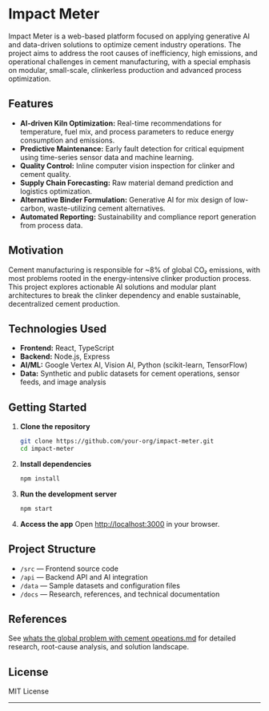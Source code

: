 # Impact Meter

Impact Meter is a web-based platform focused on applying generative AI and data-driven solutions to optimize cement industry operations. The project aims to address the root causes of inefficiency, high emissions, and operational challenges in cement manufacturing, with a special emphasis on modular, small-scale, clinkerless production and advanced process optimization.

## Features

- **AI-driven Kiln Optimization:** Real-time recommendations for temperature, fuel mix, and process parameters to reduce energy consumption and emissions.
- **Predictive Maintenance:** Early fault detection for critical equipment using time-series sensor data and machine learning.
- **Quality Control:** Inline computer vision inspection for clinker and cement quality.
- **Supply Chain Forecasting:** Raw material demand prediction and logistics optimization.
- **Alternative Binder Formulation:** Generative AI for mix design of low-carbon, waste-utilizing cement alternatives.
- **Automated Reporting:** Sustainability and compliance report generation from process data.

## Motivation

Cement manufacturing is responsible for ~8% of global CO₂ emissions, with most problems rooted in the energy-intensive clinker production process. This project explores actionable AI solutions and modular plant architectures to break the clinker dependency and enable sustainable, decentralized cement production.

## Technologies Used

- **Frontend:** React, TypeScript
- **Backend:** Node.js, Express
- **AI/ML:** Google Vertex AI, Vision AI, Python (scikit-learn, TensorFlow)
- **Data:** Synthetic and public datasets for cement operations, sensor feeds, and image analysis

## Getting Started

1. **Clone the repository**
   ```bash
   git clone https://github.com/your-org/impact-meter.git
   cd impact-meter
   ```

2. **Install dependencies**
   ```bash
   npm install
   ```

3. **Run the development server**
   ```bash
   npm start
   ```

4. **Access the app**
   Open [http://localhost:3000](http://localhost:3000) in your browser.

## Project Structure

- `/src` — Frontend source code
- `/api` — Backend API and AI integration
- `/data` — Sample datasets and configuration files
- `/docs` — Research, references, and technical documentation

## References

See [whats the global problem with cement opeations.md](../../../../Users/Avishkar/Downloads/whats%20the%20global%20problem%20with%20cement%20opeations.md) for detailed research, root-cause analysis, and solution landscape.

## License

MIT License

---
